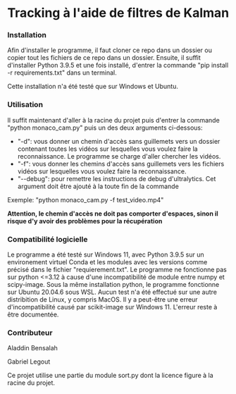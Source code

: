# Tracking à l'aide de filtres de Kalman

### Installation
Afin d'installer le programme, il faut cloner ce repo dans un dossier ou copier tout les fichiers de ce repo dans un dossier. Ensuite, il suffit d'installer Python 3.9.5 et une fois installé, d'entrer  la commande "pip install -r requirements.txt" dans un terminal.

Cette installation n'a été testé que sur Windows et Ubuntu. 

### Utilisation

Il suffit maintenant d'aller à la racine du projet puis d'entrer la commande "python monaco_cam.py" puis un des deux arguments ci-dessous: 

- "-d": vous donner un chemin d'accès sans guillemets vers un dossier contenant toutes les vidéos sur lesquelles vous voulez faire la reconnaissance. Le programme se charge d'aller chercher les vidéos.
- "-f": vous donner les chemins d'accès sans guillemets vers les fichiers vidéos sur lesquelles vous voulez faire la reconnaissance.
- "--debug": pour remettre les instructions de debug d'ultralytics. Cet argument doit être ajouté à la toute fin de la commande

Exemple: "python monaco_cam.py -f test_video.mp4"

**Attention, le chemin d'accès ne doit pas comporter d'espaces, sinon il risque d'y avoir des problèmes pour la récupération**

### Compatibilité logicielle

Le programme a été testé sur Windows 11, avec Python 3.9.5 sur un environement virtuel Conda et les modules avec les versions comme précisé dans le fichier "requierement.txt". Le programme ne fonctionne pas sur python <=3.12 à cause d'une incompatibilité de module entre numpy et scipy-image. 
Sous la même installation python, le programme fonctionne sur Ubuntu 20.04.6 sous WSL. Aucun test n'a été effectué sur une autre distribition de Linux, y compris MacOS. 
Il y a peut-être une erreur d'incompatibilité causé par scikit-image sur Windows 11. L'erreur reste à être documentée. 

### Contributeur

Aladdin Bensalah 

Gabriel Legout

Ce projet utilise une partie du module sort.py dont la licence figure à la racine du projet. 
